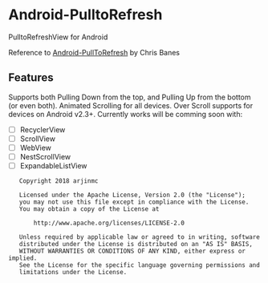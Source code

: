 # Android-PulltoRefresh
PulltoRefreshView for Android

Reference to [Android-PullToRefresh](https://github.com/chrisbanes/Android-PullToRefresh) by Chris Banes

## Features
Supports both Pulling Down from the top, and Pulling Up from the bottom (or even both).
Animated Scrolling for all devices.
Over Scroll supports for devices on Android v2.3+.
Currently works will be comming soon with:

- [ ] RecyclerView
- [ ] ScrollView
- [ ] WebView
- [ ] NestScrollView
- [ ] ExpandableListView

```code
   Copyright 2018 arjinmc

   Licensed under the Apache License, Version 2.0 (the "License");
   you may not use this file except in compliance with the License.
   You may obtain a copy of the License at

       http://www.apache.org/licenses/LICENSE-2.0

   Unless required by applicable law or agreed to in writing, software
   distributed under the License is distributed on an "AS IS" BASIS,
   WITHOUT WARRANTIES OR CONDITIONS OF ANY KIND, either express or implied.
   See the License for the specific language governing permissions and
   limitations under the License.
```
